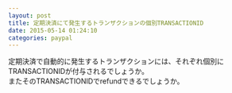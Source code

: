 ```yaml
---
layout: post
title: 定期決済にて発生するトランザクションの個別TRANSACTIONID
date: 2015-05-14 01:24:10
categories: paypal
---
```

<p>定期決済で自動的に発生するトランザクションには、それぞれ個別にTRANSACTIONIDが付与されるでしょうか。<br>
またそのTRANSACTIONIDでrefundできるでしょうか。</p>
